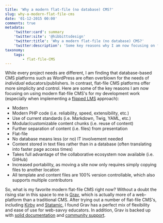 ```yaml
---
title: 'Why a modern flat-file (no database) CMS?'
slug: why-a-modern-flat-file-cms
date: '01-12-2015 00:00'
comments: true
metadata:
    'twitter:card': summary
    'twitter:site': '@hibbittsdesign'
    'twitter:title': 'Why a modern flat-file (no database) CMS?'
    'twitter:description': 'Some key reasons why I am now focusing on flat-file CMS development.'
taxonomy:
    tags:
        - flat-file-CMS
---
```


While every project needs are different, I am finding that database-based CMS platforms such as WordPress are often overblown for the needs of _individual_ educators/publishers. In contrast, flat-file CMS platforms offer more simplicity and control. Here are some of the key reasons I am now focusing on using modern flat-file CMS's for my development work (especially when implementing a [flipped LMS](../redefining-a-flipped-lms-approach) approach):

* Modern
 *  Modern PHP code (i.e. reliability, speed, extensibility, etc.)
 *  Use of current standards (i.e. Markdown, Twig, YAML, etc.)
 *  Modular/customizable content chunks (i.e. reuse of content)
 *  Further separation of content (i.e. files) from presentation
* Flat-file
 *  No database means less (or no) IT involvement needed
 *  Content stored in text files rather than in a database (often translating into faster page access times)
 *  Takes full advantage of the collaborative ecosystem now available (i.e. GitHub)
 *  Increased portability, as moving a site now only requires simply copying files to another location
 *  All template and content files are 100% version controllable, which also supports multiple contributors

So, what is my favorite modern flat-file CMS right now? Without a doubt the rising star in this space to me is [Grav](http://www.getgrav.org), which is actually more of a web-platform than a traditional CMS. After trying out a number of flat-file CMS's, including  [Kirby](http://getkirby.com/) and [Statamic](http://statamic.com/), I found Grav has a perfect mix of flexibility and ease of use for web-savvy educators. In addition, Grav is backed up with [solid documentation](http://learn.getgrav.org/) and [community support](http://getgrav.org/forum).
